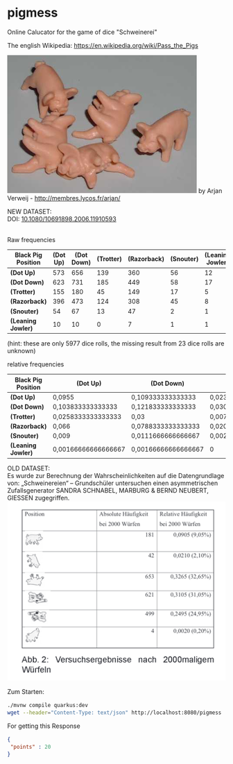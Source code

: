 # pigmess
Online Calucator for the game of dice "Schweinerei"

The english Wikipedia:
https://en.wikipedia.org/wiki/Pass_the_Pigs

![Plastikschweine, die als Würfel benutzt werden.](/images/Pig_dice.jpg?raw=true "Plastikschweine, die als Würfel benutzt werden.")
by Arjan Verweij - http://membres.lycos.fr/arjan/

NEW DATASET:
<br>DOI: [10.1080/10691898.2006.11910593](https://doi.org/10.1080/10691898.2006.11910593)

<br>Raw frequencies

|Black Pig Position|(Dot Up)                       |(Dot Down)                |(Trotter)|(Razorback)|(Snouter)|(Leaning Jowler)|
|------------------|--------------------------------|---------------------------|----------|-----------|---------|----------------|
|**(Dot Up)**        |573                             |656                        |139       |360        |56       |12              |
|**(Dot Down)**      |623                             |731                        |185       |449        |58       |17              |
|**(Trotter)**       |155                             |180                        |45        |149        |17       |5               |
|**(Razorback)**     |396                             |473                        |124       |308        |45       |8               |
|**(Snouter)**       |54                              |67                         |13        |47         |2        |1               |
|**(Leaning Jowler)**|10                              |10                         |0         |7          |1        |1               |

(hint: these are only 5977 dice rolls, the missing result from 23 dice rolls are unknown)

relative frequencies

|Black Pig Position|(Dot Up)          |(Dot Down)        |(Trotter)         |(Razorback)       |(Snouter)          |(Leaning Jowler)   |
|----------|------------------|-------------------|-------------------|-------------------|--------------------|-------------------|
|**(Dot Up)**  |0,0955            |0,109333333333333  |0,0231666666666667 |0,06               |0,00933333333333333 |0,002              |
|**(Dot Down)** |0,103833333333333 |0,121833333333333  |0,0308333333333333 |0,0748333333333333 |0,00966666666666667 |0,00283333333333333 |
|**(Trotter)** |0,0258333333333333 |0,03               |0,0075             |0,0248333333333333 |0,00283333333333333 |0,000833333333333333|
|**(Razorback)** |0,066             |0,0788333333333333 |0,0206666666666667 |0,0513333333333333 |0,0075              |0,00133333333333333 |
|**(Snouter)** |0,009             |0,0111666666666667 |0,00216666666666667|0,00783333333333333|0,000333333333333333|0,000166666666666667|
|**(Leaning Jowler)**|0,00166666666666667|0,00166666666666667|0                  |0,00116666666666667|0,000166666666666667|0,000166666666666667|

OLD DATASET:
<br>Es wurde zur Berechnung der Wahrscheinlichkeiten auf die Datengrundlage von:
„Schweinereien“ – Grundschüler untersuchen einen asymmetrischen Zufallsgenerator
SANDRA SCHNABEL, MARBURG & BERND NEUBERT, GIESSEN
zugegriffen.
![Screenshot](/images/schweinewahrscheinlichkeit.png?raw=true "Screenshot aus dem Paper.")


Zum Starten:

```bash
./mvnw compile quarkus:dev
wget --header="Content-Type: text/json" http://localhost:8080/pigmess
```

For getting this Response
```json
{
 "points" : 20
}
```
